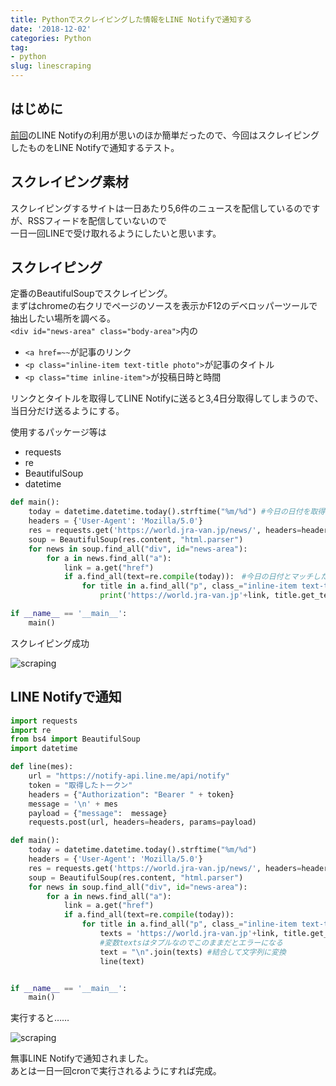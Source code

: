 ```yaml
---
title: Pythonでスクレイピングした情報をLINE Notifyで通知する
date: '2018-12-02'
categories: Python
tag:
- python
slug: linescraping
---
```


## はじめに

[前回](https://www.ravness.com/2018/11/linenotify/)のLINE Notifyの利用が思いのほか簡単だったので、今回はスクレイピングしたものをLINE Notifyで通知するテスト。

## スクレイピング素材

スクレイピングするサイトは一日あたり5,6件のニュースを配信しているのですが、RSSフィードを配信していないので  
一日一回LINEで受け取れるようにしたいと思います。

## スクレイピング

定番のBeautifulSoupでスクレイピング。  
まずはchromeの右クリでページのソースを表示かF12のデベロッパーツールで抽出したい場所を調べる。  
`<div id="news-area" class="body-area">`内の

- `<a href=~~`が記事のリンク
- `<p class="inline-item text-title photo">`が記事のタイトル
- `<p class="time inline-item">`が投稿日時と時間

リンクとタイトルを取得してLINE Notifyに送ると3,4日分取得してしまうので、当日分だけ送るようにする。

使用するパッケージ等は  

- requests
- re
- BeautifulSoup
- datetime

```py
def main():
    today = datetime.datetime.today().strftime("%m/%d") #今日の日付を取得
    headers = {'User-Agent': 'Mozilla/5.0'}
    res = requests.get('https://world.jra-van.jp/news/', headers=headers)
    soup = BeautifulSoup(res.content, "html.parser")
    for news in soup.find_all("div", id="news-area"):
        for a in news.find_all("a"):
            link = a.get("href")
            if a.find_all(text=re.compile(today)):　#今日の日付とマッチした記事だけ取得
                for title in a.find_all("p", class_="inline-item text-title photo"):
                    print('https://world.jra-van.jp'+link, title.get_text() + "\n")

if __name__ == '__main__':
    main()

```

スクレイピング成功

![scraping](../../../images/sc_cmd.jpg)

## LINE Notifyで通知

```python
import requests
import re
from bs4 import BeautifulSoup
import datetime

def line(mes):
    url = "https://notify-api.line.me/api/notify"
    token = "取得したトークン"
    headers = {"Authorization": "Bearer " + token}
    message = '\n' + mes
    payload = {"message":  message}
    requests.post(url, headers=headers, params=payload)

def main():
    today = datetime.datetime.today().strftime("%m/%d")
    headers = {'User-Agent': 'Mozilla/5.0'}
    res = requests.get('https://world.jra-van.jp/news/', headers=headers)
    soup = BeautifulSoup(res.content, "html.parser")
    for news in soup.find_all("div", id="news-area"):
        for a in news.find_all("a"):
            link = a.get("href")
            if a.find_all(text=re.compile(today)):
                for title in a.find_all("p", class_="inline-item text-title photo"):
                    texts = 'https://world.jra-van.jp'+link, title.get_text()
                    #変数textsはタプルなのでこのままだとエラーになる
                    text = "\n".join(texts) #結合して文字列に変換
                    line(text)


if __name__ == '__main__':
    main()

```

実行すると……  

![scraping](../../../images/linenotify3.jpg)

無事LINE Notifyで通知されました。  
あとは一日一回cronで実行されるようにすれば完成。
